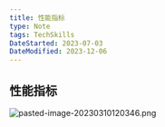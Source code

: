 ```yaml
---
title: 性能指标
type: Note
tags: TechSkills
DateStarted: 2023-07-03
DateModified: 2023-12-06
---
```


## 性能指标

![pasted-image-20230310120346.png](https://cdn.jsdelivr.net/gh/jenniferwonder/bimg/full-stack/pasted-image-20230310120346.png)
